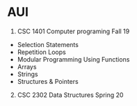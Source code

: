 # AUI
1. CSC 1401 Computer programing  Fall 19
- Selection Statements
- Repetition Loops
- Modular Programming Using Functions
- Arrays
- Strings
- Structures & Pointers
2. CSC 2302 Data Structures Spring 20

